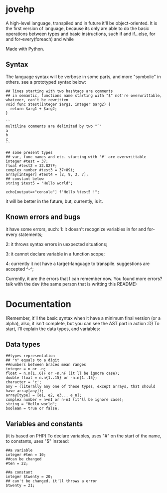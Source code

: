 # jovehp
A high-level language, transpiled and in future it'll be object-oriented. It is the first version of language, because its only are able to do the basic operations between types and basic instructions, such if and if...else, for and for-every(foreach) and while

Made with Python.


## Syntax

The language syntax will be verbose in some parts, and more "symbolic" in others. see a prototyped syntax below:

```
## lines starting with two hashtags are comments
## in semantic, functions name starting with "$" not're overwrittable, whatever, can't be rewritten
void func $test(integer $arg1, integer $arg2) {
  return $arg1 + $arg2;
}

``
multiline comments are delimited by two "`"
a
b
c
``

## some present types
## var, func names and etc. starting with '#' are overwrittable
integer #test = 37;
float #test2 = 32.827F;
complex number #test3 = 37+89i;
array[integer] #test4 = [2, 9, 3, 7];
## constant below
string $test5 = "Hello world";

echo[output=>"console"] f"Hello %test5 !";

```
it will be better in the future, but, currently, is it.


## Known errors and bugs

it have some errors, such:
  1: it doesn't recognize variables in for and for-every statements;

  2: it throws syntax errors in uexpected situations;

  3: it cannot declare variable in a function scope;

  4: currently it not have a target-language to transpile. suggestions are accepted ^-^;

  Currently, it are the errors that I can remember now. You found more errors? talk with the dev (the same person that is writting this README)




# Documentation
(Remember, it'll the basic syntax when it have a minimum final version (or a alpha), also, it isn't complete, but you can see the AST part in action :D)
To start, I'll explain the data types, and variables:
## Data types
```
##types representation
## "n" equals to a digit
##numbers between braces mean ranges
integer = n or -n;
float = n.n{1..6}F or -n.nF (it'll be ignore case);
double float = n.n{1..15} or -n.n{1..15};
character = 'c';
any = (literally any one of these types, except arrays, that should have array[any]);
array[type] = [e1, e2, e3... e_n];
complex number = n+nI or n-nI (it'll be ignore case);
string = "Hello world";
boolean = true or false;
```

## Variables and constants

(it is based on PHP)
To declare variables, uses "#" on the start of the name, to constants, uses "$" instead:

```
##a variable
integer #ten = 10;
##can be changed
#ten = 22;

##a constant
integer $twenty = 20;
## can't be changed, it'll throws a error
$twenty = 21;

```

